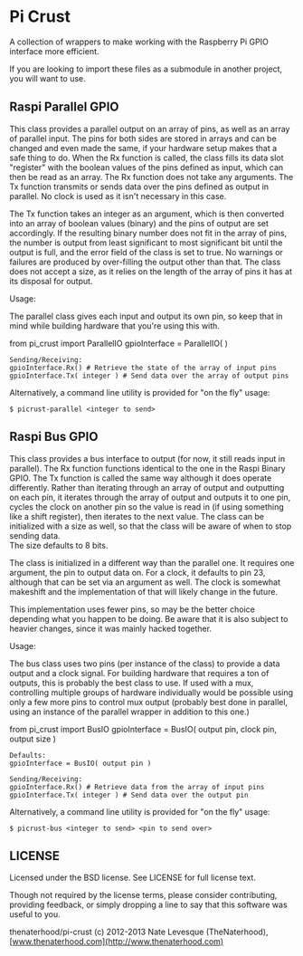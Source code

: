 Pi Crust
===============
A collection of wrappers to make working with the Raspberry Pi GPIO
interface more efficient.

If you are looking to import these files as a submodule in another project,
you will want to use.


Raspi Parallel GPIO
---------------
This class provides a parallel output on an array of pins, as well as
an array of parallel input.  The pins for both sides are stored in
arrays and can be changed and even made the same, if your hardware
setup makes that a safe thing to do.  When the Rx function is called,
the class fills its data slot "register" with the boolean values of
the pins defined as input, which can then be read as an array.  The Rx
function does not take any arguments.  The Tx function transmits or sends
data over the pins defined as output in parallel.  No clock is used
as it isn't necessary in this case.

The Tx function takes an integer as an argument, which is then converted
into an array of boolean values (binary) and the pins of output are set
accordingly.  If the resulting binary number does not fit in the array
of pins, the number is output from least significant to most significant
bit until the output is full, and the error field of the class is set
to true.  No warnings or failures are produced by over-filling the output
other than that.  The class does not accept a size, as it relies on the
length of the array of pins it has at its disposal for output.

Usage:

The parallel class gives each input and output its own pin, so keep
that in mind while building hardware that you're using this with.

  from pi_crust import ParallelIO
	gpioInterface = ParallelIO( )

	Sending/Receiving:
	gpioInterface.Rx() # Retrieve the state of the array of input pins
	gpioInterface.Tx( integer ) # Send data over the array of output pins

Alternatively, a command line utility is provided for "on the fly" usage:

	$ picrust-parallel <integer to send>


Raspi Bus GPIO
---------------
This class provides a bus interface to output (for now, it still reads
input in parallel).  The Rx function functions identical to the one
in the Raspi Binary GPIO.  The Tx function is called the same way although
it does operate differently.  Rather than iterating through an array
of output and outputting on each pin, it iterates through the array of
output and outputs it to one pin, cycles the clock on another pin so
the value is read in (if using something like a shift register), then
iterates to the next value.  The class can be initialized with a size
as well, so that the class will be aware of when to stop sending data.  
The size defaults to 8 bits.

The class is initialized in a different way than the parallel one.  It
requires one argument, the pin to output data on.  For a clock, it defaults
to pin 23, although that can be set via an argument as well.  The clock
is somewhat makeshift and the implementation of that will likely change in
the future.

This implementation uses fewer pins, so may be the better choice depending
what you happen to be doing.  Be aware that it is also subject to heavier
changes, since it was mainly hacked together.

Usage:

The bus class uses two pins (per instance of the class) to provide a data
output and a clock signal.  For building hardware that requires a ton of
outputs, this is probably the best class to use.  If used with a mux,
controlling multiple groups of hardware individually would be possible
using only a few more pins to control mux output (probably best done
in parallel, using an instance of the parallel wrapper in addition to this
one.)

  from pi_crust import BusIO
	gpioInterface = BusIO( output pin, clock pin, output size )

	Defaults:
	gpioInterface = BusIO( output pin )

	Sending/Receiving:
	gpioInterface.Rx() # Retrieve data from the array of input pins
	gpioInterface.Tx( integer ) # Send data over the output pin

Alternatively, a command line utility is provided for "on the fly" usage:

	$ picrust-bus <integer to send> <pin to send over>

LICENSE
------------

Licensed under the BSD license. See LICENSE for full license text.

Though not required by the license terms, please consider contributing,
providing feedback, or simply dropping a line to say that this software
was useful to you.

thenaterhood/pi-crust (c) 2012-2013 Nate Levesque (TheNaterhood), [www.thenaterhood.com](http://www.thenaterhood.com)
